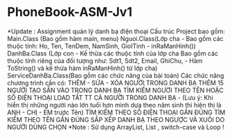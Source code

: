 # PhoneBook-ASM-Jv1
*Update : Assignment quản lý danh bạ điện thoại 
Cấu trúc Project bao gồm:
Main.Class (Bao gồm hàm main, menu)
Nguoi.Class(Lớp cha - Bao gồm các thuộc tính: Ho, Ten, TenDem, NamSinh, GioITinh - inRaManHinh())
DanhBa.Class (Lớp con - Kế thừa các thuộc tính của lớp cha Bao gồm các thuộc tính riêng của đối tượng như: Sdt1, Sdt2, Email, GhiChu, - Hàm ToString() và kế thừa hàm inRaManHinh() từ lớp cha)
ServiceDanhBa.Class(Bao gồm các chức năng của bài toán)
Các chức năng chương trình cần có:
THÊM - SỬA - XÓA NGƯỜI TRONG DANH BẠ
THÊM 15 NGƯỜI TẠO SẴN VÀO TRONG DANH BẠ
TÌM KIẾM NGƯỜI THEO TÊN HOẶC SỐ ĐIỆN THOẠI
LOAD TẤT TT CẢ NGƯỜI TRONG DANH BẠ - (Lưu ý: Khi hiển thị những người nào lớn tuổi hơn mình dựa theo năm sinh thì hiện thị là ANH - CHỊ - EM trước Tên)
TÌM KIẾM THEO SỐ ĐIỆN THOẠI GẦN ĐÚNG
TÌM KIẾM THEO TÊN GẦN ĐÚNG
SẮP XẾP DANH BẠ THEO NGƯỢC VÀ XUÔI DO NGƯỜI DÙNG CHỌN
*Note : Sử dụng ArrayList, List <OOP> , switch-case và Loop !
